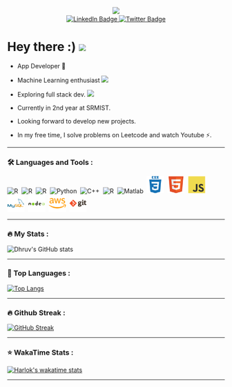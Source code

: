 <div id="header" align="center">
  <img src="https://media.giphy.com/media/f6hnhHkks8bk4jwjh3/giphy.gif" width="100"/>
</div>
<div id="badges" align="center">
  <a href="https://www.linkedin.com/in/dhruv-choudhary-b8b1a9229/">
    <img src="https://img.shields.io/badge/LinkedIn-blue?style=for-the-badge&logo=linkedin&logoColor=white" alt="LinkedIn Badge"/>
  </a>
  <a href="https://twitter.com/dhruvch52">
    <img src="https://img.shields.io/badge/Twitter-blue?style=for-the-badge&logo=twitter&logoColor=white" alt="Twitter Badge"/>
  </a>
</div>
<h1>
  Hey there :)
  <img src="https://media.giphy.com/media/hvRJCLFzcasrR4ia7z/giphy.gif" width="30px"/>
</h1>

- App Developer 📴

- Machine Learning enthusiast <img src="https://media.giphy.com/media/7kaUYqvAc0irK/giphy.gif" width="30px"/>

- Exploring full stack dev.  <img src="https://cdn.dribbble.com/users/2131993/screenshots/4948736/thoughtworks-gif_dribbble.gif" width="30px"/>

- Currently in 2nd year at SRMIST. 

- Looking forward to develop new projects.

- In my free time, I solve problems on Leetcode and watch Youtube :zap:.


---

### :hammer_and_wrench: Languages and Tools :
<div>
   <img src="https://cdn.icon-icons.com/icons2/2108/PNG/512/flutter_icon_130936.png"  title="R" alt="R" width="40" height="40"/>&nbsp;
  <img src="https://cdn.freebiesupply.com/logos/large/2x/react-1-logo-png-transparent.png"  title="R" alt="R" width="40" height="40"/>&nbsp;
  <img src="https://www.computerhope.com/jargon/k/kotlin.png"  title="R" alt="R" width="40" height="40"/>&nbsp;
  <img src="https://i0.wp.com/tinkercademy.com/wp-content/uploads/2018/04/python-icon.png?ssl=1"  title="Python" alt="Python" width="40" height="40"/>&nbsp;
  <img src="https://sdtimes.com/wp-content/uploads/2018/03/cpppp.png"  title="C++" alt="C++" width="40" height="40"/>&nbsp;
  <img src="https://www.bookofnetwork.com/images/code/images/r.jpg"  title="R" alt="R" width="40" height="40"/>&nbsp;
  <img src="https://banner2.cleanpng.com/20180703/yrf/kisspng-matlab-simulink-signal-processing-programming-lang-cube-island-online-survival-3d-5b3b394d2f1946.2068935715306079491929.jpg"  title="Matlab" alt="Matlab" width="40" height="40"/>&nbsp;
  <img src="https://github.com/devicons/devicon/blob/master/icons/css3/css3-plain-wordmark.svg"  title="CSS3" alt="CSS" width="40" height="40"/>&nbsp;
  <img src="https://github.com/devicons/devicon/blob/master/icons/html5/html5-original.svg" title="HTML5" alt="HTML" width="40" height="40"/>&nbsp;
  <img src="https://github.com/devicons/devicon/blob/master/icons/javascript/javascript-original.svg" title="JavaScript" alt="JavaScript" width="40" height="40"/>&nbsp;
  <img src="https://github.com/devicons/devicon/blob/master/icons/mysql/mysql-original-wordmark.svg" title="MySQL"  alt="MySQL" width="40" height="40"/>&nbsp;
  <img src="https://github.com/devicons/devicon/blob/master/icons/nodejs/nodejs-original-wordmark.svg" title="NodeJS" alt="NodeJS" width="40" height="40"/>&nbsp;
  <img src="https://github.com/devicons/devicon/blob/master/icons/amazonwebservices/amazonwebservices-plain-wordmark.svg" title="AWS" alt="AWS" width="40" height="40"/>&nbsp;
  <img src="https://github.com/devicons/devicon/blob/master/icons/git/git-original-wordmark.svg" title="Git" **alt="Git" width="40" height="40"/>
</div>

---

### :fire: My Stats :

![Dhruv's GitHub stats](https://github-readme-stats.vercel.app/api?username=Dhruvch1244\&bg_color=30,3B2042,000000\&title_color=fff\&text_color=fff)

---

### 🥇 Top Languages :
[![Top Langs](https://github-readme-stats.vercel.app/api/top-langs/?username=Dhruvch1244\&layout=donut-vertical&theme=onedark)](https://github.com/anuraghazra/github-readme-stats)

---

### :fire: Github Streak :
[![GitHub Streak](https://github-readme-streak-stats.herokuapp.com/?user=dhruvch1244&theme=onedark)](https://github.com/dhruvch1244)

---

### ⭐ WakaTime Stats :
[![Harlok's wakatime stats](https://github-readme-stats.vercel.app/api/wakatime?username=cdrv5&theme=onedark)](https://github.com/anuraghazra/github-readme-stats)

---
<!---
Dhruvch1244/Dhruvch1244 is a ✨ special ✨ repository because its `README.md` (this file) appears on your GitHub profile.
You can click the Preview link to take a look at your changes.
--->
